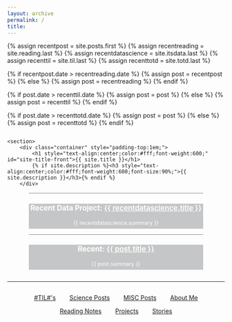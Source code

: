 ```yaml
---
layout: archive
permalink: /
title:
---
```


{% assign recentpost = site.posts.first %}
{% assign recentreading = site.reading.last %}
{% assign recentdatascience = site.itsdata.last %}
{% assign recenttil = site.til.last %}
{% assign recenttotd = site.totd.last %}

{% if recentpost.date > recentreading.date %}
{% assign post = recentpost %}
{% else %}
{% assign post = recentreading %}
{% endif %}



{% if post.date > recenttil.date %}
{% assign post = post %}
{% else %}
{% assign post = recenttil %}
{% endif %}

{% if post.date > recenttotd.date %}
{% assign post = post %}
{% else %}
{% assign post = recenttotd %}
{% endif %}

<div class="front-cover" style="background-size:cover;overflow:hidden;">

    <section>
        <div class="container" style="padding-top:1em;">
            <h1 style="text-align:center;color:#fff;font-weight:600;" id="site-title-front">{{ site.title }}</h1>
            {% if site.description %}<h3 style="text-align:center;color:#fff;font-weight:600;font-size:90%;">{{ site.description }}</h3>{% endif %}
        </div>

<div class="featured" style="border-top:1px solid grey;margin:0 10% 0 10%;">
<div style="background: rgba(67, 69, 78, 0.3);">

<h3 style="text-align:center;font-size:120%;color:white;">Recent Data Project: <a href="{{ site.url }}{{ recentdatascience.url }}" style="text-align:center;color:white;font-weight:600;">{{ recentdatascience.title }}</a></h3>
<p style="text-align:center;color:#fff;font-size:90%;padding-bottom:0.5em;padding-left:2%;padding-right:2%;">{{ recentdatascience.summary }}</p>

</div>
</div>

<div class="featured" style="border-top:1px solid grey;margin:0 10% 0 10%;">
<div style="background: rgba(67, 69, 78, 0.3);">

<h3 style="text-align:center;font-size:120%;color:white;">Recent: <a href="{{ site.url }}{{ post.url }}" style="text-align:center;color:white;font-weight:600;">{{ post.title }}</a></h3>
<p style="text-align:center;color:#fff;font-size:90%;padding-bottom:0.5em;padding-left:2%;padding-right:2%;">{{ post.summary }}</p>

</div>
</div>
    </section>

</div>


<hr class="paragraph">

<section style="margin-top:2em;margin-bottom:2em;text-align:center;">

<a href="/til/" style="margin: 1em 1em 1em 1em;" class="btn">#TIL#'s</a>
<a href="/science/" style="margin: 1em 1em 1em 1em;" class="btn">Science Posts</a>
<a href="/misc/" style="margin: 1em 1em 1em 1em;" class="btn">MISC Posts</a>
<a href="/about/" style="margin: 1em 1em 1em;" class="btn">About Me</a>

<a href="/reading/" style="margin: 1em 1em 1em;" class="btn">Reading Notes</a>
<a href="/projects/" style="margin: 1em 1em 1em;" class="btn">Projects</a>
<a href="/stories/" style="margin: 1em 1em 1em;" class="btn">Stories</a>

</section>
